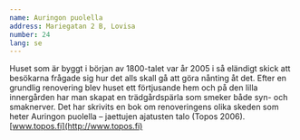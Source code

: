 ```yaml
---
name: Auringon puolella
address: Mariegatan 2 B, Lovisa
number: 24
lang: se
---
```

Huset som är byggt i början av 1800-talet var år 2005 i så eländigt skick att besökarna frågade sig hur det alls skall gå att göra nånting åt det. Efter en grundlig renovering blev huset ett förtjusande hem och på den lilla innergården har man skapat en trädgårdspärla som smeker både syn- och smaknerver.  Det har skrivits en bok om renoveringens olika skeden som heter Auringon puolella – jaettujen ajatusten talo (Topos 2006). [www.topos.fi](http://www.topos.fi)

